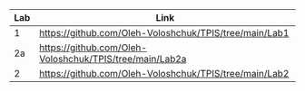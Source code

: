 | Lab | Link |
| --- | ---- |
|  1  | https://github.com/Oleh-Voloshchuk/TPIS/tree/main/Lab1  |
|  2a | https://github.com/Oleh-Voloshchuk/TPIS/tree/main/Lab2a |
|  2  |https://github.com/Oleh-Voloshchuk/TPIS/tree/main/Lab2   |
